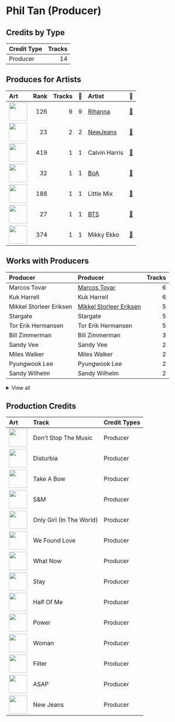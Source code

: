 # Phil Tan (Producer)

## Credits by Type

| Credit Type | Tracks |
|:---|---:|
| Producer | 14 |

## Produces for Artists

| Art | Rank | Tracks | 💚 | Artist | 🔗 |
|:---|---:|---:|---:|:---|:---|
| <img src="https://i.scdn.co/image/ab6761610000e5eb99e4fca7c0b7cb166d915789" alt="" width="50" /> | 126 | 9 | 9 | [Rihanna](../../artists/rihanna/overview.md) | [🔗](https://open.spotify.com/artist/5pKCCKE2ajJHZ9KAiaK11H) |
| <img src="https://i.scdn.co/image/ab6761610000e5eb80668ba2b15094d083780ea9" alt="" width="50" /> | 23 | 2 | 2 | [NewJeans](../../artists/newjeans/overview.md) | [🔗](https://open.spotify.com/artist/6HvZYsbFfjnjFrWF950C9d) |
| <img src="https://i.scdn.co/image/ab6761610000e5eb014a3c1730d960c66396ed63" alt="" width="50" /> | 419 | 1 | 1 | Calvin Harris | [🔗](https://open.spotify.com/artist/7CajNmpbOovFoOoasH2HaY) |
| <img src="https://i.scdn.co/image/ab6761610000e5eb1925e6520e474e569c971b36" alt="" width="50" /> | 32 | 1 | 1 | [BoA](../../artists/boa/overview.md) | [🔗](https://open.spotify.com/artist/4muJrGMndyYWqZtfk8OWy4) |
| <img src="https://i.scdn.co/image/ab6761610000e5eb08cd53940cbf5813ee5fe565" alt="" width="50" /> | 188 | 1 | 1 | Little Mix | [🔗](https://open.spotify.com/artist/3e7awlrlDSwF3iM0WBjGMp) |
| <img src="https://i.scdn.co/image/ab6761610000e5ebd642648235ebf3460d2d1f6a" alt="" width="50" /> | 27 | 1 | 1 | [BTS](../../artists/bts/overview.md) | [🔗](https://open.spotify.com/artist/3Nrfpe0tUJi4K4DXYWgMUX) |
| <img src="https://i.scdn.co/image/ab6761610000e5eb81d954dd35145481964ddd6c" alt="" width="50" /> | 374 | 1 | 1 | Mikky Ekko | [🔗](https://open.spotify.com/artist/1buzCmyYZE4kcdLRudsb8V) |

## Works with Producers

| Producer | Producer | Tracks |
|:---|:---|---:|
| Marcos Tovar | [Marcos Tovar](../marcos_tovar/overview.md) | 6 |
| Kuk Harrell | Kuk Harrell | 6 |
| Mikkel Storleer Eriksen | [Mikkel Storleer Eriksen](../mikkel_storleer_eriksen/overview.md) | 5 |
| Stargate | Stargate | 5 |
| Tor Erik Hermansen | Tor Erik Hermansen | 5 |
| Bill Zimmerman | Bill Zimmerman | 3 |
| Sandy Vee | Sandy Vee | 2 |
| Miles Walker | Miles Walker | 2 |
| Pyungwook Lee | Pyungwook Lee | 2 |
| Sandy Wilhelm | Sandy Wilhelm | 2 |


<details>
<summary>View all</summary>

| Producer | Producer | Tracks |
|:---|:---|---:|
| Bokyeong Wang | Bokyeong Wang | 2 |
| Fine Glindvad Jensen | Fine Glindvad Jensen | 2 |
| Erika de Casier | Erika de Casier | 2 |
| Josh Gudwin | [Josh Gudwin](../josh_gudwin/overview.md) | 2 |
| Daniela Rivera | Daniela Rivera | 2 |
| Gigi | Gigi | 2 |
| Ne-Yo | Ne-Yo | 1 |
| BoA | BoA | 1 |
| 강해린 | 강해린 (Kang, Hae-rin) | 1 |
| Andre Merritt | Andre Merritt | 1 |
| Ivy Adara | Ivy Adara | 1 |
| Veronika Bozeman | Veronika Bozeman | 1 |
| Chris Brown | Chris Brown | 1 |
| Shahid Khan | Shahid Khan | 1 |
| dae Jung | dae Jung | 1 |
| Al Hemberger | Al Hemberger | 1 |
| KAMILLE | KAMILLE | 1 |
| Mike Gaydusek | Mike Gaydusek | 1 |
| Frankie Storm | Frankie Storm | 1 |
| Calvin Harris | Calvin Harris | 1 |
| 250 | 250 | 1 |
| Hilda Stenmalm | Hilda Stenmalm | 1 |
| Justin Parker | Justin Parker | 1 |
| Danielle Marsh | Danielle Marsh | 1 |
| Robopop | Robopop | 1 |
| Crystal Nicole | Crystal Nicole | 1 |
| Parker Ighile | Parker Ighile | 1 |
| EL CAPITXN | EL CAPITXN | 1 |
| Elof Loelv | Elof Loelv | 1 |
| Michael Jackson | [Michael Jackson](../michael_jackson/overview.md) | 1 |
| Robert Allen | Robert Allen | 1 |
| Steve James | Steve James | 1 |
| FRNK | FRNK | 1 |
| 유영진 | [유영진 (Yoo, Young-jin)](../유영진_(yoo,_young-jin)/overview.md) | 1 |
| Nathan Cassells | Nathan Cassells | 1 |
| Ester Dean | Ester Dean | 1 |
| Marlin "Hookman" Bonds | Marlin "Hookman" Bonds | 1 |
| Jon Hume | Jon Hume | 1 |
| Lutra | Lutra | 1 |
| Matt Radosevich | Matt Radosevich | 1 |
| Naughty Boy | Naughty Boy | 1 |
| Maegan Cottone | Maegan Cottone | 1 |
| Frants | Frants | 1 |
| Tom Wiklund | Tom Wiklund | 1 |
| Frankie Scoca | Frankie Scoca | 1 |
| Fallin' Dild | Fallin' Dild | 1 |
| Catharina Stoltenberg | Catharina Stoltenberg | 1 |
| Livvi Franc | Livvi Franc | 1 |
| Brian Kennedy | Brian Kennedy | 1 |
| danke | [danke](../danke/overview.md) | 1 |
| Chris Bishop | Chris Bishop | 1 |
| Pdogg | [Pdogg](../pdogg/overview.md) | 1 |
| Josh Houghkirk | Josh Houghkirk | 1 |
| JHart | JHart | 1 |
| 방시혁 | [방시혁 (Bang, Si-Hyuk)](../방시혁_(bang,_si-hyuk)/overview.md) | 1 |
| Neon Boy | Neon Boy | 1 |
| Makeba | Makeba | 1 |
| ADORA | ADORA | 1 |
| Henriette Motzfeldt | Henriette Motzfeldt | 1 |
| Seu Ran Lee | Seu Ran Lee | 1 |
| 안복진 | 안복진 (Ahn, Bok-Jin) | 1 |
| Emeli Sandé | Emeli Sandé (Sandé, Emeli) | 1 |
| Andrew Vastola | Andrew Vastola | 1 |
| Mikky Ekko | Mikky Ekko | 1 |

</details>


## Production Credits

| Art | Track | Credit Types |
|:---|:---|:---|
| <img src="https://i.scdn.co/image/ab67616d0000b273f9f27162ab1ed45b8d7a7e98" alt="" width="50" /> | Don't Stop The Music | Producer |
| <img src="https://i.scdn.co/image/ab67616d0000b273f9f27162ab1ed45b8d7a7e98" alt="" width="50" /> | Disturbia | Producer |
| <img src="https://i.scdn.co/image/ab67616d0000b273f9f27162ab1ed45b8d7a7e98" alt="" width="50" /> | Take A Bow | Producer |
| <img src="https://i.scdn.co/image/ab67616d0000b273aa16162c83c19d587a3bfa45" alt="" width="50" /> | S&M | Producer |
| <img src="https://i.scdn.co/image/ab67616d0000b273aa16162c83c19d587a3bfa45" alt="" width="50" /> | Only Girl (In The World) | Producer |
| <img src="https://i.scdn.co/image/ab67616d0000b2731c5eacf6965d328c2c795cef" alt="" width="50" /> | We Found Love | Producer |
| <img src="https://i.scdn.co/image/ab67616d0000b2730e6cedee56e37a9a65f2164d" alt="" width="50" /> | What Now | Producer |
| <img src="https://i.scdn.co/image/ab67616d0000b2730e6cedee56e37a9a65f2164d" alt="" width="50" /> | Stay | Producer |
| <img src="https://i.scdn.co/image/ab67616d0000b2730e6cedee56e37a9a65f2164d" alt="" width="50" /> | Half Of Me | Producer |
| <img src="https://i.scdn.co/image/ab67616d0000b2733042c53026e29faf3a21c9f9" alt="" width="50" /> | Power | Producer |
| <img src="https://i.scdn.co/image/ab67616d0000b2738d076165a515afd63688b968" alt="" width="50" /> | Woman | Producer |
| <img src="https://i.scdn.co/image/ab67616d0000b273505190077497c230422f2934" alt="" width="50" /> | Filter | Producer |
| <img src="https://i.scdn.co/image/ab67616d0000b2730744690248ef3ba7b776ea7b" alt="" width="50" /> | ASAP | Producer |
| <img src="https://i.scdn.co/image/ab67616d0000b2730744690248ef3ba7b776ea7b" alt="" width="50" /> | New Jeans | Producer |